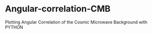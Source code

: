 # Angular-correlation-CMB
Plotting Angular Correlation of the Cosmic Microwave Background with PYTHON
